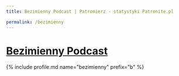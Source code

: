 ```yaml
---
title: Bezimienny Podcast | Patromierz - statystyki Patronite.pl

permalink: /bezimienny
---
```


# [Bezimienny Podcast](https://patronite.pl/bezimienny)

{% include profile.md name="bezimienny" prefix="b" %}
